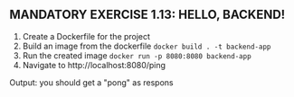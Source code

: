 
## MANDATORY EXERCISE 1.13: HELLO, BACKEND!
1. Create a Dockerfile for the project
2. Build an image from the dockerfile
    `docker build . -t backend-app`
4. Run the created image
    `docker run -p 8080:8080 backend-app`
6. Navigate to http://localhost:8080/ping 


Output:
you should get a "pong" as respons
